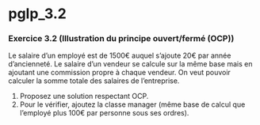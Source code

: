 # pglp_3.2

### Exercice 3.2 (Illustration du principe ouvert/fermé (OCP))
Le salaire d’un employé est de 1500€ auquel s’ajoute 20€ par année d’ancienneté. Le salaire d’un vendeur
se calcule sur la même base mais en ajoutant une commission propre à chaque vendeur. On veut pouvoir
calculer la somme totale des salaires de l’entreprise.

1. Proposez une solution respectant OCP.
2. Pour le vérifier, ajoutez la classe manager (même base de calcul que l’employé plus 100€ par personne
sous ses ordres).
